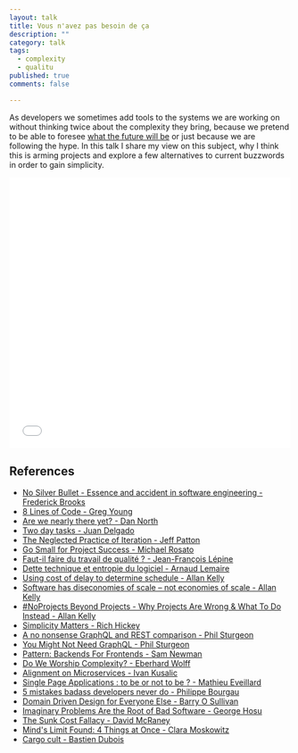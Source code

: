 ```yaml
---
layout: talk
title: Vous n'avez pas besoin de ça
description: ""
category: talk
tags:
  - complexity
  - qualitu
published: true
comments: false

---
```


As developers we sometimes add tools to the systems we are working on without thinking twice about the complexity they bring, because we pretend to be able to foresee [what the future will be](/articles/what-if-someday) or just because we are following the hype. In this talk I share my view on this subject, why I think this is arming projects and explore a few alternatives to current buzzwords in order to gain simplicity.


<iframe src="//www.slideshare.net/slideshow/embed_code/key/L5BRRaGZiUoNxM" width="595" height="485" frameborder="0" marginwidth="0" marginheight="0" scrolling="no"  style="max-width: 100%;" allowfullscreen class="slideshare"> </iframe>


## References
* [No Silver Bullet - Essence and accident in software engineering - Frederick Brooks](http://worrydream.com/refs/Brooks-NoSilverBullet.pdf)
* [8 Lines of Code  - Greg Young](https://www.infoq.com/presentations/8-lines-code-refactoring)
* [Are we nearly there yet? - Dan North](https://dannorth.net/2013/07/05/are-we-nearly-there-yet/)
* [Two day tasks - Juan Delgado](https://blog.juandelgado.es/2018/07/23/two-day-tasks/)
* [The Neglected Practice of Iteration - Jeff Patton](https://www.stickyminds.com/article/neglected-practice-iteration)
* [Go Small for Project Success - Michael Rosato](https://pmworldlibrary.net/wp-content/uploads/2018/05/pmwj70-May2018-Rosato-go-small-for-project-success-student-paper.pdf
)
* [Faut-il faire du travail de qualité ? - Jean-François Lépine](https://www.youtube.com/watch?v=zVNj9axaUGc)
* [Dette technique et entropie du logiciel - Arnaud Lemaire](https://www.youtube.com/watch?v=VKe9EE4MUxk)
* [Using cost of delay to determine schedule - Allan Kelly](https://www.allankellyassociates.co.uk/archives/432/using-cost-of-delay-to-determine/
)
* [Software has diseconomies of scale – not economies of scale - Allan Kelly](https://www.allankellyassociates.co.uk/archives/472/software-has-diseconomies-of-scale-not/
)
* [#NoProjects Beyond Projects - Why Projects Are Wrong & What To Do Instead - Allan Kelly](https://www.youtube.com/watch?v=Rzglax8LdaM)
* [Simplicity Matters - Rich Hickey](https://www.youtube.com/watch?v=rI8tNMsozo0)
* [A no nonsense GraphQL and REST comparison - Phil Sturgeon](https://www.youtube.com/watch?v=vgm_uGmspMI)
* [You Might Not Need GraphQL - Phil Sturgeon](https://blog.runscope.com/posts/you-might-not-need-graphql)
* [Pattern: Backends For Frontends - Sam Newman](https://samnewman.io/patterns/architectural/bff/)
* [Do We Worship Complexity? - Eberhard Wolff](https://www.innoq.com/en/blog/do-we-worship-complexity/
)
* [Alignment on Microservices - Ivan Kusalic](https://tech.travelaudience.com/alignment-of-microservices-e7db857934f)
* [Single Page Applications : to be or not to be ? - Mathieu Eveillard](http://www.arolla.fr/blog/2018/09/single-page-applications/)
* [5 mistakes badass developers never do - Philippe Bourgau](http://philippe.bourgau.net/5-mistakes-badass-developers-never-do/)
* [Domain Driven Design for Everyone Else - Barry O Sullivan](https://dev.to/barryosull/domain-driven-design-for-everyone-else-a9)
* [Imaginary Problems Are the Root of Bad Software - George Hosu](https://medium.com/@george3d6/imaginary-problems-d4f2921bd1b8)
* [The Sunk Cost Fallacy - David McRaney](https://youarenotsosmart.com/2011/03/25/the-sunk-cost-fallacy/)
* [Mind's Limit Found: 4 Things at Once - Clara Moskowitz](https://www.livescience.com/2493-mind-limit-4.html)
* [Cargo cult - Bastien Dubois](https://vimeo.com/120816425)
